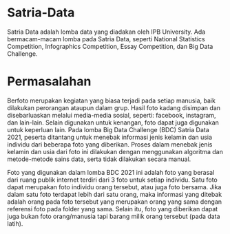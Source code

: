# Satria-Data
Satria Data adalah lomba data yang diadakan oleh IPB University. Ada bermacam-macam lomba pada Satria Data, seperti National Statistics Competition, Infographics Competition, Essay Competition, dan Big Data Challenge.

# Permasalahan
Berfoto merupakan kegiatan yang biasa terjadi pada setiap manusia, baik dilakukan perorangan ataupun dalam grup. Hasil foto kadang disimpan dan disebarluaskan melalui media-media sosial, seperti: facebook, instagram, dan lain-lain. Selain digunakan untuk kenangan, foto dapat juga digunakan untuk keperluan lain. Pada lomba Big Data Challenge (BDC) Satria Data 2021, peserta ditantang untuk menebak informasi jenis kelamin dan usia individu dari beberapa foto yang diberikan. Proses dalam menebak jenis kelamin dan usia dari foto ini dilakukan dengan menggunakan algoritma dan metode-metode sains data, serta tidak dilakukan secara manual.

Foto yang digunakan dalam lomba BDC 2021 ini adalah foto yang berasal dari ruang publik internet terdiri dari 3 foto untuk setiap individu. Satu foto dapat merupakan foto individu orang tersebut, atau juga foto bersama. Jika dalam satu foto terdapat lebih dari satu orang, maka informasi yang ditebak adalah orang pada foto tersebut yang merupakan orang yang sama dengan referensi foto pada folder yang sama. Selain itu, foto yang diberikan dapat juga bukan foto orang/manusia tapi barang milik orang tersebut (pada data latih).
